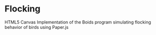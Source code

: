 Flocking
========

HTML5 Canvas Implementation of the Boids program simulating flocking behavior of birds using Paper.js